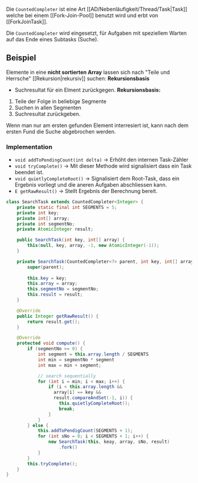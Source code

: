 Die `CountedCompleter` ist eine Art [[AD/Nebenläufigkeit/Thread/Task|Task]] welche bei einem [[Fork-Join-Pool]] benutzt wird und erbt von [[ForkJoinTask]].

Die `CountedCompleter` wird eingesetzt, für Aufgaben mit speziellem Warten auf das Ende eines Subtasks (Suche).

## Beispiel
Elemente in eine **nicht sortierten Array** lassen sich nach "Teile und Herrsche" [[Rekursion|rekursiv]] suchen:
**Rekursionsbasis**
- Suchresultat für ein Elment zurückgegen.
**Rekursionsbasis:**
1. Teile der Folge in beliebige Segmente
2. Suchen in allen Segmenten
3. Suchresultat zurückgeben.

Wenn man nur am ersten gefunden Element interresiert ist, kann nach dem ersten Fund die Suche abgebrochen werden.

### Implementation
- `void addToPendingCount(int delta)` -> Erhöht den internen Task-Zähler
- `void tryComplete()` -> Mit dieser Methode wird signalisiert dass ein Task beendet ist.
- `void quietlyCompleteRoot()` -> Signalisiert dem Root-Task, dass ein Ergebnis vorliegt und die aneren Aufgaben abschliessen kann.
- `E getRawResult()` -> Stellt Ergebnis der Berechnung bereit.

```java
class SearchTask extends CountedCompleter<Integer> {
	private static final int SEGMENTS = 5;
	private int key;
	private int[] array;
	private int segmentNo;
	private AtomicInteger result;

	public SearchTask(int key, int[] array) {
		this(null, key, array, -1, new AtomicInteger(-1));
	}

	private SearchTask(CountedCompleter<?> parent, int key, int[] array, int segmentNo, AtomicInteger result) {
		super(parent);
		
		this.key = key;  
		this.array = array;  
		this.segmentNo = segmentNo;  
		this.result = result;
	}

	@Override  
	public Integer getRawResult() {  
	    return result.get();  
	}

	@Override
	protected void compute() {
		if (segmentNo >= 0) {
			int segment = this.array.length / SEGMENTS
			int min = segmentNo * segment
			int max = min + segment;

			// search sequentially
			for (int i = min; i < max; i++) {
				if (i < this.array.length &&
				  array[i] == key &&
				  result.compareAndSet(-1, i)) {
					this.quietlyCompleteRoot();
					break;
				}
			}
		} else {
			this.addToPendigCount(SEGMENTS + 1);
			for (int sNo = 0; i < SEGMENTS + 1; i++) {
				new SearchTask(this, keay, array, sNo, result)
					.fork()
			}
		}
		this.tryComplete();
	}
}
```


